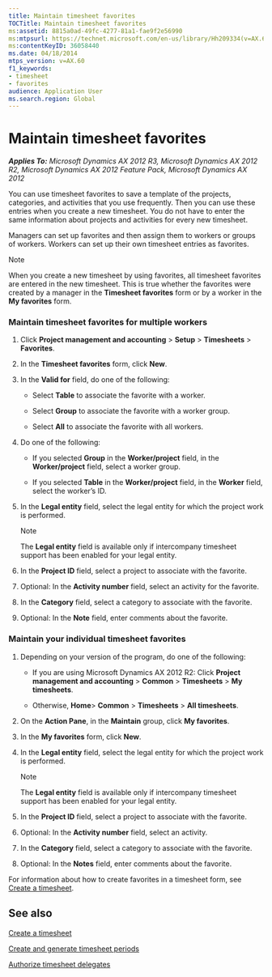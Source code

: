 ```yaml
---
title: Maintain timesheet favorites
TOCTitle: Maintain timesheet favorites
ms:assetid: 8815a0ad-49fc-4277-81a1-fae9f2e56990
ms:mtpsurl: https://technet.microsoft.com/en-us/library/Hh209334(v=AX.60)
ms:contentKeyID: 36058440
ms.date: 04/18/2014
mtps_version: v=AX.60
f1_keywords:
- timesheet
- favorites
audience: Application User
ms.search.region: Global
---
```


# Maintain timesheet favorites 


_**Applies To:** Microsoft Dynamics AX 2012 R3, Microsoft Dynamics AX 2012 R2, Microsoft Dynamics AX 2012 Feature Pack, Microsoft Dynamics AX 2012_

You can use timesheet favorites to save a template of the projects, categories, and activities that you use frequently. Then you can use these entries when you create a new timesheet. You do not have to enter the same information about projects and activities for every new timesheet.

Managers can set up favorites and then assign them to workers or groups of workers. Workers can set up their own timesheet entries as favorites.


> [!NOTE]
> <P>When you create a new timesheet by using favorites, all timesheet favorites are entered in the new timesheet. This is true whether the favorites were created by a manager in the <STRONG>Timesheet favorites</STRONG> form or by a worker in the <STRONG>My favorites</STRONG> form.</P>



### Maintain timesheet favorites for multiple workers

1.  Click **Project management and accounting** \> **Setup** \> **Timesheets** \> **Favorites**.

2.  In the **Timesheet favorites** form, click **New**.

3.  In the **Valid for** field, do one of the following:
    
      - Select **Table** to associate the favorite with a worker.
    
      - Select **Group** to associate the favorite with a worker group.
    
      - Select **All** to associate the favorite with all workers.

4.  Do one of the following:
    
      - If you selected **Group** in the **Worker/project** field, in the **Worker/project** field, select a worker group.
    
      - If you selected **Table** in the **Worker/project** field, in the **Worker** field, select the worker’s ID.

5.  In the **Legal entity** field, select the legal entity for which the project work is performed.
    

    > [!NOTE]
    > <P>The <STRONG>Legal entity</STRONG> field is available only if intercompany timesheet support has been enabled for your legal entity.</P>



6.  In the **Project ID** field, select a project to associate with the favorite.

7.  Optional: In the **Activity number** field, select an activity for the favorite.

8.  In the **Category** field, select a category to associate with the favorite.

9.  Optional: In the **Note** field, enter comments about the favorite.

### Maintain your individual timesheet favorites

1.  Depending on your version of the program, do one of the following:
    
      - If you are using Microsoft Dynamics AX 2012 R2: Click **Project management and accounting** \> **Common** \> **Timesheets** \> **My timesheets**.
    
      - Otherwise, **Home**\> **Common** \> **Timesheets** \> **All timesheets**.

2.  On the **Action Pane**, in the **Maintain** group, click **My favorites**.

3.  In the **My favorites** form, click **New**.

4.  In the **Legal entity** field, select the legal entity for which the project work is performed.
    

    > [!NOTE]
    > <P>The <STRONG>Legal entity</STRONG> field is available only if intercompany timesheet support has been enabled for your legal entity.</P>



5.  In the **Project ID** field, select a project to associate with the favorite.

6.  Optional: In the **Activity number** field, select an activity.

7.  In the **Category** field, select a category to associate with the favorite.

8.  Optional: In the **Notes** field, enter comments about the favorite.

For information about how to create favorites in a timesheet form, see [Create a timesheet](create-a-timesheet.md).

## See also

[Create a timesheet](create-a-timesheet.md)

[Create and generate timesheet periods](create-and-generate-timesheet-periods.md)

[Authorize timesheet delegates](authorize-timesheet-delegates.md)

  



